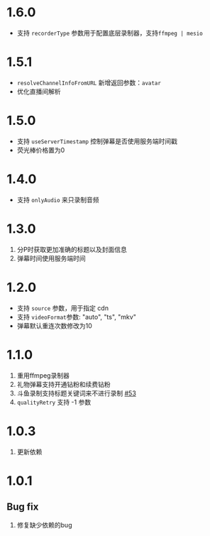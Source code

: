 # 1.6.0

- 支持 `recorderType` 参数用于配置底层录制器，支持`ffmpeg | mesio`

# 1.5.1

- `resolveChannelInfoFromURL` 新增返回参数：`avatar`
- 优化直播间解析

# 1.5.0

- 支持 `useServerTimestamp` 控制弹幕是否使用服务端时间戳
- 荧光棒价格置为0

# 1.4.0

- 支持 `onlyAudio` 来只录制音频

# 1.3.0

1. 分P时获取更加准确的标题以及封面信息
2. 弹幕时间使用服务端时间

# 1.2.0

- 支持 `source` 参数，用于指定 cdn
- 支持 `videoFormat`参数: "auto", "ts", "mkv"
- 弹幕默认重连次数修改为10

# 1.1.0

1. 重用ffmpeg录制器
2. 礼物弹幕支持开通钻粉和续费钻粉
3. 斗鱼录制支持标题关键词来不进行录制 [#53](https://github.com/renmu123/biliLive-tools/pull/53)
4. `qualityRetry` 支持 -1 参数

# 1.0.3

1. 更新依赖

# 1.0.1

## Bug fix

1. 修复缺少依赖的bug
